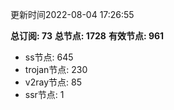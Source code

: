 更新时间2022-08-04 17:26:55

**总订阅: 73**
**总节点: 1728**
**有效节点: 961**
- ss节点: 645
- trojan节点: 230
- v2ray节点: 85
- ssr节点: 1
